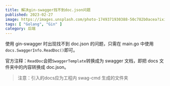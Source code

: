 ```yaml
---
title: 解决gin-swagger找不到doc.json问题
published: 2023-02-27
image: https://images.unsplash.com/photo-1749371930388-50c782b0acea?ixid=M3wzNTk3NzR8MHwxfHRvcGljfHxibzhqUUtUYUUwWXx8fHx8Mnx8MTc0OTYzMTAzNHw&ixlib=rb-4.1.0
tags: [ "Golang", "Gin" ]
category: 后端
---
```


使用 gin-swagger 时出现找不到 doc.json 的问题，只需在 main.go 中使用`docs.SwaggerInfo.ReadDoc()`即可。

官方注释：`ReadDoc`会把`SwaggerTemplate`转换成为 swagger 文档，即把 docs 文件夹中的内容转换成 doc.json。
> 注意：引入的docs应为工程内 swag-cmd 生成的文件夹
